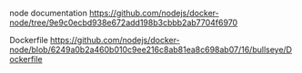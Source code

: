 node documentation
https://github.com/nodejs/docker-node/tree/9e9c0ecbd938e672add198b3cbbb2ab7704f6970

Dockerfile
https://github.com/nodejs/docker-node/blob/6249a0b2a460b010c9ee216c8ab81ea8c698ab07/16/bullseye/Dockerfile